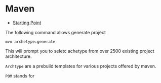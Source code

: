 # Maven

* [Starting Point](https://www.youtube.com/watch?v=HBXxBJ-7LFw&list=PLS1QulWo1RIaaQ3mAU9Nj4rqfwbAv3wIZ)

The following command allows generate project

```
mvn archetype:generate
```

This will prompt you to seletc achetype from over 2500 existing project architecture.

`Archtype` are a prebuild templates for various projects offered by maven.

`POM` stands for 
